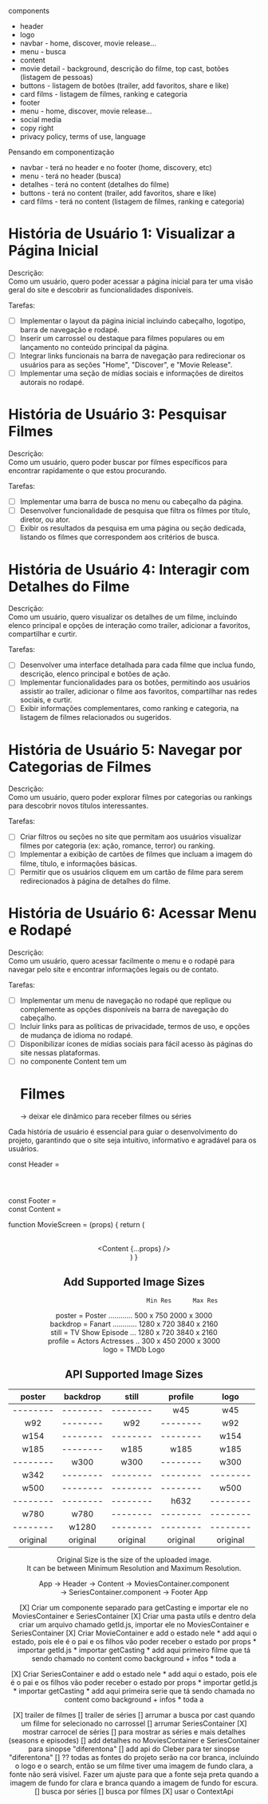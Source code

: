 components
- header
- logo
- navbar - home, discover, movie release...
- menu - busca
- content
- movie detail - background, descrição do filme, top cast, botões (listagem de pessoas)
- buttons - listagem de botões (trailer, add favoritos, share e like)
- card films - listagem de filmes, ranking e categoria
- footer
- menu - home, discover, movie release...
- social media
- copy right
- privacy policy, terms of use, language

Pensando em componentização
- navbar - terá no header e no footer (home, discovery, etc)
- menu - terá no header (busca)
- detalhes - terá no content (detalhes do filme)
- buttons - terá no content (trailer, add favoritos, share e like)
- card films - terá no content (listagem de filmes, ranking e categoria)


# História de Usuário 1: Visualizar a Página Inicial  
Descrição:  
Como um usuário, quero poder acessar a página inicial para ter uma visão geral do site e descobrir as funcionalidades disponíveis.

Tarefas:

- [ ] Implementar o layout da página inicial incluindo cabeçalho, logotipo, barra de navegação e rodapé.
- [ ] Inserir um carrossel ou destaque para filmes populares ou em lançamento no conteúdo principal da página.
- [ ] Integrar links funcionais na barra de navegação para redirecionar os usuários para as seções "Home", "Discover", e "Movie Release".
- [ ] Implementar uma seção de mídias sociais e informações de direitos autorais no rodapé.

# História de Usuário 3: Pesquisar Filmes  
Descrição:  
Como um usuário, quero poder buscar por filmes específicos para encontrar rapidamente o que estou procurando.

Tarefas:

- [ ] Implementar uma barra de busca no menu ou cabeçalho da página.
- [ ] Desenvolver funcionalidade de pesquisa que filtra os filmes por título, diretor, ou ator.
- [ ] Exibir os resultados da pesquisa em uma página ou seção dedicada, listando os filmes que correspondem aos critérios de busca.

# História de Usuário 4: Interagir com Detalhes do Filme  
Descrição:  
Como um usuário, quero visualizar os detalhes de um filme, incluindo elenco principal e opções de interação como trailer, adicionar a favoritos, compartilhar e curtir.

Tarefas:

- [ ] Desenvolver uma interface detalhada para cada filme que inclua fundo, descrição, elenco principal e botões de ação.
- [ ] Implementar funcionalidades para os botões, permitindo aos usuários assistir ao trailer, adicionar o filme aos favoritos, compartilhar nas redes sociais, e curtir.
- [ ] Exibir informações complementares, como ranking e categoria, na listagem de filmes relacionados ou sugeridos.

# História de Usuário 5: Navegar por Categorias de Filmes  
Descrição:  
Como um usuário, quero poder explorar filmes por categorias ou rankings para descobrir novos títulos interessantes.

Tarefas:

- [ ] Criar filtros ou seções no site que permitam aos usuários visualizar filmes por categoria (ex: ação, romance, terror) ou ranking.
- [ ] Implementar a exibição de cartões de filmes que incluam a imagem do filme, título, e informações básicas.
- [ ] Permitir que os usuários cliquem em um cartão de filme para serem redirecionados à página de detalhes do filme.

# História de Usuário 6: Acessar Menu e Rodapé  
Descrição:  
Como um usuário, quero acessar facilmente o menu e o rodapé para navegar pelo site e encontrar informações legais ou de contato.

Tarefas:

- [ ] Implementar um menu de navegação no rodapé que replique ou complemente as opções disponíveis na barra de navegação do cabeçalho.
- [ ] Incluir links para as políticas de privacidade, termos de uso, e opções de mudança de idioma no rodapé.
- [ ] Disponibilizar ícones de mídias sociais para fácil acesso às páginas do site nessas plataformas.
- [ ] no componente Content tem um <h1>Filmes</h1> -> deixar ele dinâmico para receber filmes ou séries

Cada história de usuário é essencial para guiar o desenvolvimento do projeto, garantindo que o site seja intuitivo, informativo e agradável para os usuários.


const Header = <header></header>
const Footer = <footer></footer>
const Content = <content></content>

function MovieScreen = (props) {
  return (
    <Header />  
    <Content {...props} />
    <Footer />
  )
}

## Add Supported Image Sizes  
                                 Min Res      Max Res  
poster   = Poster ............  500 x 750   2000 x 3000  
backdrop = Fanart ............ 1280 x 720   3840 x 2160  
still    = TV Show Episode ... 1280 x 720   3840 x 2160  
profile  = Actors Actresses ..  300 x 450   2000 x 3000  
logo     = TMDb Logo  

## API Supported Image Sizes  

|  poster  | backdrop |  still   | profile  |   logo   |
| :------: | :------: | :------: | :------: | :------: |
| -------- | -------- | -------- |    w45   |    w45   |
|    w92   | -------- |    w92   | -------- |    w92   |
|   w154   | -------- | -------- | -------- |   w154   |
|   w185   | -------- |   w185   |   w185   |   w185   |
| -------- |   w300   |   w300   | -------- |   w300   |
|   w342   | -------- | -------- | -------- | -------- |
|   w500   | -------- | -------- | -------- |   w500   |
| -------- | -------- | -------- |   h632   | -------- |
|   w780   |   w780   | -------- | -------- | -------- |
| -------- |  w1280   | -------- | -------- | -------- |
| original | original | original | original | original |  

Original Size is the size of the uploaded image.  
It can be between Minimum Resolution and Maximum Resolution.


App 
  -> Header
  -> Content
    -> MoviesContainer.component     
    -> SeriesContainer.component
  -> Footer
App

[X] Criar um componente separado para getCasting e importar ele no MoviesContainer e SeriesContainer
[X] Criar uma pasta utils e dentro dela criar um arquivo chamado getId.js, importar ele no MoviesContainer e SeriesContainer
[X] Criar MovieContainer e add o estado nele
    * add aqui o estado, pois ele é o pai e os filhos vão poder receber o estado por props
    * importar getId.js
    * importar getCasting
    * add aqui primeiro filme que tá sendo chamado no content como background + infos 
    * toda a <div id="movies">
[X] Criar SeriesContainer e add o estado nele
    * add aqui o estado, pois ele é o pai e os filhos vão poder receber o estado por props
    * importar getId.js
    * importar getCasting
    * add aqui primeira serie que tá sendo chamada no content como background + infos 
    * toda a <div id="serie">

[X] trailer de filmes
[] trailer de séries
[] arrumar a busca por cast quando um filme for selecionado no carrossel
[] arrumar SeriesContainer 
  [X] mostrar carrocel de séries
  [] para mostrar as séries e mais detalhes (seasons e episodes)
[] add detalhes no MoviesContainer e SeriesContainer para sinopse "diferentona"
[] add api do Cleber para ter sinopse "diferentona"
[] ?? todas as fontes do projeto serão na cor branca, incluindo o logo e o search, então se um filme tiver uma imagem de fundo clara, a fonte não será visível. Fazer um ajuste para que a fonte seja preta quando a imagem de fundo for clara e branca quando a imagem de fundo for escura.
[] busca por séries
[] busca por filmes
[X] usar o ContextApi
